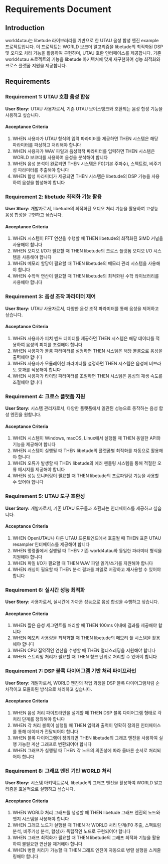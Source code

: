 # Requirements Document

## Introduction

world4utau는 libetude 라이브러리를 기반으로 한 UTAU 음성 합성 엔진 example 프로젝트입니다. 이 프로젝트는 WORLD 보코더 알고리즘을 libetude의 최적화된 DSP 및 오디오 처리 기능을 활용하여 구현하며, UTAU 호환 인터페이스를 제공합니다. 기존 world4utau 프로젝트의 기능을 libetude 아키텍처에 맞게 재구현하여 성능 최적화와 크로스 플랫폼 지원을 제공합니다.

## Requirements

### Requirement 1: UTAU 호환 음성 합성

**User Story:** UTAU 사용자로서, 기존 UTAU 보이스뱅크와 호환되는 음성 합성 기능을 사용하고 싶습니다.

#### Acceptance Criteria

1. WHEN 사용자가 UTAU 형식의 입력 파라미터를 제공하면 THEN 시스템은 해당 파라미터를 파싱하고 처리해야 합니다
2. WHEN 사용자가 WAV 파일과 음성학적 파라미터를 입력하면 THEN 시스템은 WORLD 보코더를 사용하여 음성을 분석해야 합니다
3. WHEN 음성 분석이 완료되면 THEN 시스템은 F0(기본 주파수), 스펙트럼, 비주기성 파라미터를 추출해야 합니다
4. WHEN 합성 파라미터가 제공되면 THEN 시스템은 libetude의 DSP 기능을 사용하여 음성을 합성해야 합니다

### Requirement 2: libetude 최적화 기능 활용

**User Story:** 개발자로서, libetude의 최적화된 오디오 처리 기능을 활용하여 고성능 음성 합성을 구현하고 싶습니다.

#### Acceptance Criteria

1. WHEN 시스템이 FFT 연산을 수행할 때 THEN libetude의 최적화된 SIMD 커널을 사용해야 합니다
2. WHEN 오디오 I/O가 필요할 때 THEN libetude의 크로스 플랫폼 오디오 I/O 시스템을 사용해야 합니다
3. WHEN 메모리 할당이 필요할 때 THEN libetude의 메모리 관리 시스템을 사용해야 합니다
4. WHEN 수학적 연산이 필요할 때 THEN libetude의 최적화된 수학 라이브러리를 사용해야 합니다

### Requirement 3: 음성 조작 파라미터 제어

**User Story:** UTAU 사용자로서, 다양한 음성 조작 파라미터를 통해 음성을 제어하고 싶습니다.

#### Acceptance Criteria

1. WHEN 사용자가 피치 벤드 데이터를 제공하면 THEN 시스템은 해당 데이터를 적용하여 음성의 피치를 조절해야 합니다
2. WHEN 사용자가 볼륨 파라미터를 설정하면 THEN 시스템은 해당 볼륨으로 음성을 출력해야 합니다
3. WHEN 사용자가 모듈레이션 파라미터를 설정하면 THEN 시스템은 음성에 비브라토 효과를 적용해야 합니다
4. WHEN 사용자가 타이밍 파라미터를 조절하면 THEN 시스템은 음성의 재생 속도를 조절해야 합니다

### Requirement 4: 크로스 플랫폼 지원

**User Story:** 시스템 관리자로서, 다양한 플랫폼에서 일관된 성능으로 동작하는 음성 합성 엔진을 원합니다.

#### Acceptance Criteria

1. WHEN 시스템이 Windows, macOS, Linux에서 실행될 때 THEN 동일한 API와 기능을 제공해야 합니다
2. WHEN 시스템이 실행될 때 THEN libetude의 플랫폼별 최적화를 자동으로 활용해야 합니다
3. WHEN 오류가 발생할 때 THEN libetude의 에러 핸들링 시스템을 통해 적절한 오류 메시지를 제공해야 합니다
4. WHEN 성능 모니터링이 필요할 때 THEN libetude의 프로파일링 기능을 사용할 수 있어야 합니다

### Requirement 5: UTAU 도구 호환성

**User Story:** 개발자로서, 기존 UTAU 도구들과 호환되는 인터페이스를 제공하고 싶습니다.

#### Acceptance Criteria

1. WHEN OpenUTAU나 다른 UTAU 프론트엔드에서 호출될 때 THEN 표준 UTAU resampler 인터페이스를 제공해야 합니다
2. WHEN 명령줄에서 실행될 때 THEN 기존 world4utau와 동일한 파라미터 형식을 지원해야 합니다
3. WHEN 파일 I/O가 필요할 때 THEN WAV 파일 읽기/쓰기를 지원해야 합니다
4. WHEN 캐싱이 필요할 때 THEN 분석 결과를 파일로 저장하고 재사용할 수 있어야 합니다

### Requirement 6: 실시간 성능 최적화

**User Story:** 사용자로서, 실시간에 가까운 성능으로 음성 합성을 수행하고 싶습니다.

#### Acceptance Criteria

1. WHEN 짧은 음성 세그먼트를 처리할 때 THEN 100ms 이내에 결과를 제공해야 합니다
2. WHEN 메모리 사용량을 최적화할 때 THEN libetude의 메모리 풀 시스템을 활용해야 합니다
3. WHEN CPU 집약적인 연산을 수행할 때 THEN 멀티스레딩을 지원해야 합니다
4. WHEN 스트리밍 처리가 필요할 때 THEN 청크 단위로 처리할 수 있어야 합니다

### Requirement 7: DSP 블록 다이어그램 기반 처리 파이프라인

**User Story:** 개발자로서, WORLD 엔진의 작업 과정을 DSP 블록 다이어그램처럼 순차적이고 모듈화된 방식으로 처리하고 싶습니다.

#### Acceptance Criteria

1. WHEN 음성 처리 파이프라인을 설계할 때 THEN DSP 블록 다이어그램 형태로 각 처리 단계를 정의해야 합니다
2. WHEN 각 처리 블록이 실행될 때 THEN 입력과 출력이 명확히 정의된 인터페이스를 통해 데이터가 전달되어야 합니다
3. WHEN 블록 다이어그램이 정의되면 THEN libetude의 그래프 엔진을 사용하여 실행 가능한 계산 그래프로 변환되어야 합니다
4. WHEN 그래프가 실행될 때 THEN 각 노드의 의존성에 따라 올바른 순서로 처리되어야 합니다

### Requirement 8: 그래프 엔진 기반 WORLD 처리

**User Story:** 시스템 아키텍트로서, libetude의 그래프 엔진을 활용하여 WORLD 알고리즘을 효율적으로 실행하고 싶습니다.

#### Acceptance Criteria

1. WHEN WORLD 처리 그래프를 생성할 때 THEN libetude 그래프 엔진의 노드와 엣지 시스템을 사용해야 합니다
2. WHEN 그래프 노드가 실행될 때 THEN 각 WORLD 처리 단계(F0 추출, 스펙트럼 분석, 비주기성 분석, 합성)가 독립적인 노드로 구현되어야 합니다
3. WHEN 그래프 최적화가 필요할 때 THEN libetude의 그래프 최적화 기능을 활용하여 불필요한 연산을 제거해야 합니다
4. WHEN 병렬 처리가 가능할 때 THEN 그래프 엔진이 자동으로 병렬 실행을 스케줄링해야 합니다